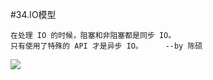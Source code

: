 #34.IO模型

```
在处理 IO 的时候，阻塞和非阻塞都是同步 IO。
只有使用了特殊的 API 才是异步 IO。     --by 陈硕
```
<img src="http://pic2.zhimg.com/7d3eb389b7724878bd7e12ebc6dbcdb5_b.jpg" />
